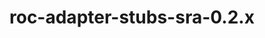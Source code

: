 <!--
SPDX-FileCopyrightText: (C) 2022 Intel Corporation

SPDX-License-Identifier: LicenseRef-Intel
-->

# roc-adapter-stubs-sra-0.2.x
